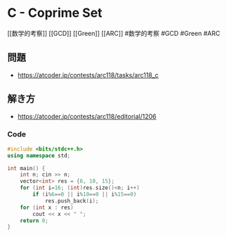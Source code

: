 # C - Coprime Set
[[数学的考察]] [[GCD]] [[Green]] [[ARC]]
#数学的考察 #GCD #Green #ARC 

## 問題
- https://atcoder.jp/contests/arc118/tasks/arc118_c

## 解き方
- https://atcoder.jp/contests/arc118/editorial/1206

### Code
```c++
#include <bits/stdc++.h>
using namespace std;

int main() {
	int n; cin >> n;
	vector<int> res = {6, 10, 15};
	for (int i=16; (int)res.size()<n; i++)
		if (i%6==0 || i%10==0 || i%15==0)
			res.push_back(i);
	for (int x : res)
		cout << x << " ";
	return 0;
}
```